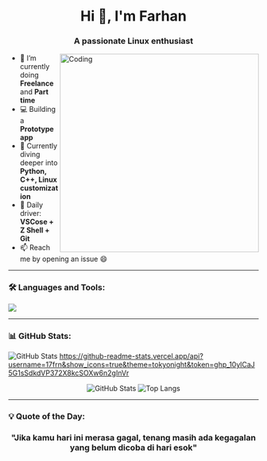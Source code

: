 <h1 align="center">Hi 👋, I'm Farhan</h1>
<h3 align="center">A passionate Linux enthusiast</h3>

<img align="right" alt="Coding" width="400" src="https://cdn.dribbble.com/users/1162077/screenshots/3848914/programmer.gif" />

- 🔭 I’m currently doing **Freelance** and **Part time**
- 💻 Building a **Prototype app**
- 🧠 Currently diving deeper into **Python, C++, Linux customization**
- 🔧 Daily driver: **VSCose + Z Shell + Git**
- 📫 Reach me by opening an issue 😄

---

### 🛠️ Languages and Tools:
<p align="left">
  <img src="https://skillicons.dev/icons?i=linux,bash,python,cpp,vscode,neovim,github" />
</p>

---

### 📊 GitHub Stats:
![GitHub Stats](https://github-readme-stats.vercel.app/api?username=17frn&show_icons=true&theme=tokyonight&cache_seconds=1800)
https://github-readme-stats.vercel.app/api?username=17frn&show_icons=true&theme=tokyonight&token=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

<p align="center">
  <img src="https://github-readme-stats.vercel.app/api?username=17frn&show_icons=true&theme=tokyonight" alt="GitHub Stats" />
  <img src="https://github-readme-stats.vercel.app/api/top-langs/?username=17frn&layout=compact&theme=tokyonight" alt="Top Langs" />
</p>


---

### 💡 Quote of the Day:
<h3 align="center">
  <p>"Jika kamu hari ini merasa gagal, tenang masih ada kegagalan yang belum dicoba di hari esok"</p>
</h3>
